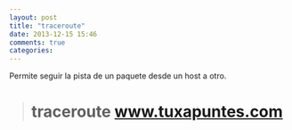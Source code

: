 ```yaml
---
layout: post
title: "traceroute"
date: 2013-12-15 15:46
comments: true
categories: 
---
```

Permite seguir la pista de un paquete desde un host a otro.

># traceroute www.tuxapuntes.com

